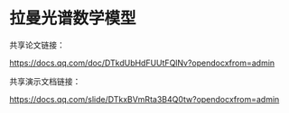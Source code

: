 # 拉曼光谱数学模型

共享论文链接：

<https://docs.qq.com/doc/DTkdUbHdFUUtFQlNv?opendocxfrom=admin> 

共享演示文档链接：

https://docs.qq.com/slide/DTkxBVmRta3B4Q0tw?opendocxfrom=admin
